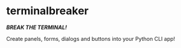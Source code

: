 # terminalbreaker

***BREAK THE TERMINAL!***

Create panels, forms, dialogs and buttons into your Python CLI app! 